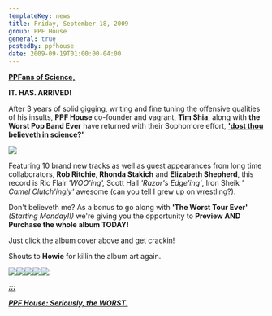 ```yaml
---
templateKey: news
title: Friday, September 18, 2009
group: PPF House
general: true
postedBy: ppfhouse
date: 2009-09-19T01:00:00-04:00
---
```

[**PPFans of Science,**](http://wpbe.bandcamp.com)

**IT. HAS. ARRIVED!**

After 3 years of solid gigging, writing and fine tuning the offensive qualities of his insults, **PPF House** co-founder and vagrant, **Tim Shia**, along with **the Worst Pop Band Ever** have returned with their Sophomore effort, [**'dost thou believeth in science?'**](http://wpbe.bandcamp.com)

[![](http://bandcamp.com/files/24/77/2477539651-1.jpg)](http://wpbe.bandcamp.com)

Featuring 10 brand new tracks as well as guest appearances from long time collaborators, **Rob Ritchie, Rhonda Stakich** and **Elizabeth Shepherd**, this record is Ric Flair *'WOO'ing',* Scott Hall *'Razor's Edge'ing'*, Iron Sheik *' Camel Clutch'ingly'* awesome (can you tell I grew up on wrestling?).

Don't believeth me? As a bonus to go along with **'The Worst Tour Ever'** *(Starting Monday!!)* we're giving you the opportunity to **Preview AND Purchase the whole album TODAY!**

Just click the album cover above and get crackin!

Shouts to **Howie** for killin the album art again.

[![](http://masiaone.com/wp-content/themes/MASIA02/images/icon_youtube.jpg)](http://www.youtube.com/ppfhouse)[![](http://masiaone.com/wp-content/themes/MASIA02/images/icon_myspace.jpg)](http://www.myspace.com/ppfhouse)[![](http://masiaone.com/wp-content/themes/MASIA02/images/icon_twitter.jpg)](http://www.twitter.com/ppfhouse)[![](http://masiaone.com/wp-content/themes/MASIA02/images/icon_facebook.jpg)](http://www.facebook.com/home.php#/pages/PPF-House/32210491219?ref=ts)[![](http://s3.amazonaws.com/twitter_production/profile_images/60316485/bc_bigger.jpg)  
 ](http://ppfhouse.bandcamp.com)

[***:::*** ](http://wpbe.bandcamp.com)

[***PPF House: Seriously, the WORST.***](http://wpbe.bandcamp.com)